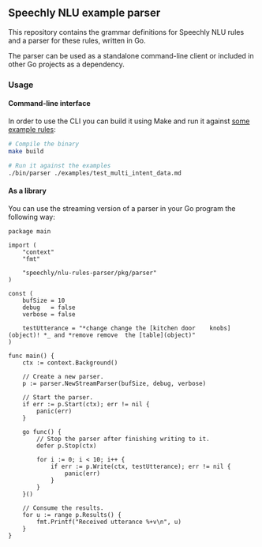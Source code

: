 ## Speechly NLU example parser

This repository contains the grammar definitions for Speechly NLU rules and a parser for these rules, written in Go.

The parser can be used as a standalone command-line client or included in other Go projects as a dependency.

### Usage

#### Command-line interface

In order to use the CLI you can build it using Make and run it against [some example rules](examples/test_multi_intent_data.md):

```sh
# Compile the binary
make build

# Run it against the examples
./bin/parser ./examples/test_multi_intent_data.md
```

#### As a library

You can use the streaming version of a parser in your Go program the following way:

```golang
package main

import (
	"context"
	"fmt"

	"speechly/nlu-rules-parser/pkg/parser"
)

const (
	bufSize = 10
	debug   = false
	verbose = false

	testUtterance = "*change change the [kitchen door    knobs](object)! *_ and *remove remove  the [table](object)"
)

func main() {
	ctx := context.Background()

	// Create a new parser.
	p := parser.NewStreamParser(bufSize, debug, verbose)

	// Start the parser.
	if err := p.Start(ctx); err != nil {
		panic(err)
	}

	go func() {
		// Stop the parser after finishing writing to it.
		defer p.Stop(ctx)

		for i := 0; i < 10; i++ {
			if err := p.Write(ctx, testUtterance); err != nil {
				panic(err)
			}
		}
	}()

	// Consume the results.
	for u := range p.Results() {
		fmt.Printf("Received utterance %+v\n", u)
	}
}
```
